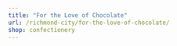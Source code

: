 ```yaml
---
title: "For the Love of Chocolate"
url: /richmond-city/for-the-love-of-chocolate/
shop: confectionery
---
```

